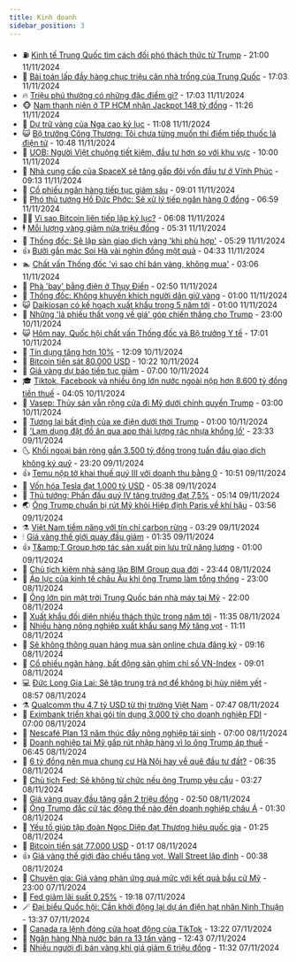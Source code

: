 ```yaml
---
title: Kinh doanh
sidebar_position: 3
---
```


<!-- vnexpress-kinh-doanh:START -->
- ⛽️ [Kinh tế Trung Quốc tìm cách đối phó thách thức từ Trump](https://vnexpress.net/kinh-te-trung-quoc-tim-cach-doi-pho-thach-thuc-tu-trump-4814657.html) - 21:00 11/11/2024
- 🐲 [Bài toán lấp đầy hàng chục triệu căn nhà trống của Trung Quốc](https://vnexpress.net/bai-toan-lap-day-hang-chuc-trieu-can-nha-trong-cua-trung-quoc-4812427.html) - 17:03 11/11/2024
- 🔥 [Triệu phú thường có những đặc điểm gì?](https://vnexpress.net/trieu-phu-thuong-co-nhung-dac-diem-gi-4809941.html) - 17:03 11/11/2024
- 🐵 [Nam thanh niên ở TP HCM nhận Jackpot 148 tỷ đồng](https://vnexpress.net/nam-thanh-nien-o-tp-hcm-nhan-jackpot-148-ty-dong-4814845.html) - 11:26 11/11/2024
- 🦅 [Dự trữ vàng của Nga cao kỷ lục](https://vnexpress.net/du-tru-vang-cua-nga-cao-ky-luc-4814790.html) - 11:08 11/11/2024
- 😺 [Bộ trưởng Công Thương: Tôi chưa từng muốn thí điểm tiếp thuốc lá điện tử](https://vnexpress.net/bo-truong-cong-thuong-toi-chua-tung-muon-thi-diem-tiep-thuoc-la-dien-tu-4814835.html) - 10:48 11/11/2024
- 🤩 [UOB: Người Việt chuộng tiết kiệm, đầu tư hơn so với khu vực](https://vnexpress.net/uob-nguoi-viet-chuong-tiet-kiem-dau-tu-hon-so-voi-khu-vuc-4813863.html) - 10:00 11/11/2024
- 🌮 [Nhà cung cấp của SpaceX sẽ tăng gấp đôi vốn đầu tư ở Vĩnh Phúc](https://vnexpress.net/nha-cung-cap-cua-spacex-se-tang-gap-doi-von-dau-tu-o-vinh-phuc-4814797.html) - 09:13 11/11/2024
- 🧰 [Cổ phiếu ngân hàng tiếp tục giảm sâu](https://vnexpress.net/chung-khoan-hom-nay-11-11-co-phieu-ngan-hang-tiep-tuc-chiet-khau-4814765.html) - 09:01 11/11/2024
- 🤔 [Phó thủ tướng Hồ Đức Phớc: Sẽ xử lý tiếp ngân hàng 0 đồng](https://vnexpress.net/chat-van-thong-doc-chieu-11-11-4814678-tong-thuat.html) - 06:59 11/11/2024
- 🧑‍💻 [Vì sao Bitcoin liên tiếp lập kỷ lục?](https://vnexpress.net/gia-bitcoin-hom-nay-11-11-vi-sao-bitcoin-lap-ky-luc-lien-tuc-4814629.html) - 06:08 11/11/2024
- 🕴 [Mỗi lượng vàng giảm nửa triệu đồng](https://vnexpress.net/moi-luong-vang-giam-vai-tram-ngan-dong-4814619.html) - 05:31 11/11/2024
- 🦩 [Thống đốc: Sẽ lập sàn giao dịch vàng &#39;khi phù hợp&#39;](https://vnexpress.net/thong-doc-se-lap-san-giao-dich-vang-khi-phu-hop-4814599.html) - 05:29 11/11/2024
- 👍 [Bưởi gắn mác Soi Hà vài nghìn đồng một quả](https://vnexpress.net/buoi-gan-mac-soi-ha-vai-nghin-dong-mot-qua-4812944.html) - 04:33 11/11/2024
- 🏊 [Chất vấn Thống đốc &#39;vì sao chỉ bán vàng, không mua&#39;](https://vnexpress.net/chat-van-thong-doc-vi-sao-chi-ban-vang-khong-mua-4814542.html) - 03:06 11/11/2024
- 🤡 [Phà &#39;bay&#39; bằng điện ở Thụy Điển](https://vnexpress.net/pha-bay-bang-dien-o-thuy-dien-4813902.html) - 02:50 11/11/2024
- 👀 [Thống đốc: Không khuyến khích người dân giữ vàng](https://vnexpress.net/phien-chat-van-thong-doc-ngan-hang-nha-nuoc-nguyen-thi-hong-sang-11-11-4814390-tong-thuat.html) - 01:00 11/11/2024
- 😺 [Daikiosan có kế hoạch xuất khẩu trong 5 năm tới](https://vnexpress.net/daikiosan-co-ke-hoach-xuat-khau-trong-5-nam-toi-4809885.html) - 01:00 11/11/2024
- 🦣 [Những &#39;lá phiếu thất vọng về giá&#39; góp chiến thắng cho Trump](https://vnexpress.net/nhung-la-phieu-that-vong-ve-gia-gop-chien-thang-cho-trump-4814308.html) - 23:00 10/11/2024
- 😺 [Hôm nay, Quốc hội chất vấn Thống đốc và Bộ trưởng Y tế](https://vnexpress.net/hom-nay-quoc-hoi-chat-van-thong-doc-va-bo-truong-y-te-4814389.html) - 17:01 10/11/2024
- 💼 [Tín dụng tăng hơn 10%](https://vnexpress.net/tin-dung-tang-hon-10-4814385.html) - 12:09 10/11/2024
- 🤗 [Bitcoin tiến sát 80.000 USD](https://vnexpress.net/bitcoin-tien-sat-80-000-usd-4814367.html) - 10:22 10/11/2024
- 👀 [Giá vàng dự báo tiếp tục giảm](https://vnexpress.net/gia-vang-du-bao-tiep-tuc-giam-4814292.html) - 07:00 10/11/2024
- 🎓 [Tiktok, Facebook và nhiều ông lớn nước ngoài nộp hơn 8.600 tỷ đồng tiền thuế](https://vnexpress.net/tiktok-facebook-va-nhieu-ong-lon-nuoc-ngoai-nop-hon-8-600-ty-dong-tien-thue-4814285.html) - 04:05 10/11/2024
- 🗽 [Vasep: Thủy sản vẫn rộng cửa đi Mỹ dưới chính quyền Trump](https://vnexpress.net/vasep-thuy-san-van-rong-cua-di-my-duoi-chinh-quyen-trump-4814215.html) - 03:00 10/11/2024
- 🚀 [Tương lai bất định của xe điện dưới thời Trump](https://vnexpress.net/tuong-lai-bat-dinh-cua-xe-dien-duoi-thoi-trump-4814201.html) - 01:00 10/11/2024
- 🤗 [&#39;Lạm dụng đặt đồ ăn qua app thải lượng rác nhựa khổng lồ&#39;](https://vnexpress.net/lam-dung-dat-do-an-qua-app-thai-luong-rac-nhua-khong-lo-4814164.html) - 23:33 09/11/2024
- 🌜 [Khối ngoại bán ròng gần 3.500 tỷ đồng trong tuần đầu giao dịch không ký quỹ](https://vnexpress.net/khoi-ngoai-ban-rong-gan-3-500-ty-dong-trong-tuan-dau-giao-dich-khong-ky-quy-4814061.html) - 23:20 09/11/2024
- 👍 [Temu nộp tờ khai thuế quý III với doanh thu bằng 0](https://vnexpress.net/temu-nop-to-khai-thue-quy-iii-voi-doanh-thu-bang-0-4814157.html) - 10:51 09/11/2024
- 🤖 [Vốn hóa Tesla đạt 1.000 tỷ USD](https://vnexpress.net/von-hoa-tesla-dat-1-000-ty-usd-4814069.html) - 05:38 09/11/2024
- 🫣 [Thủ tướng: Phấn đấu quý IV tăng trưởng đạt 7,5%](https://vnexpress.net/thu-tuong-phan-dau-quy-iv-tang-truong-dat-7-5-4814068.html) - 05:14 09/11/2024
- 🌏 [Ông Trump chuẩn bị rút Mỹ khỏi Hiệp định Paris về khí hậu](https://vnexpress.net/ong-trump-chuan-bi-rut-my-khoi-hiep-dinh-paris-ve-khi-hau-4814036.html) - 03:56 09/11/2024
- ⚗️ [Việt Nam tiềm năng với tín chỉ carbon rừng](https://vnexpress.net/viet-nam-tiem-nang-voi-tin-chi-carbon-rung-4814015.html) - 03:29 09/11/2024
- 🕯 [Giá vàng thế giới quay đầu giảm](https://vnexpress.net/gia-vang-the-gioi-quay-dau-giam-4813970.html) - 01:35 09/11/2024
- 👍 [T&amp;amp;T Group hợp tác sản xuất pin lưu trữ năng lượng](https://vnexpress.net/t-t-group-hop-tac-san-xuat-pin-luu-tru-nang-luong-4813858.html) - 01:00 09/11/2024
- 🤠 [Chủ tịch kiêm nhà sáng lập BIM Group qua đời](https://vnexpress.net/chu-tich-kiem-nha-sang-lap-bim-group-qua-doi-4813678.html) - 23:44 08/11/2024
- 🌊 [Áp lực của kinh tế châu Âu khi ông Trump làm tổng thống](https://vnexpress.net/ap-luc-cua-kinh-te-chau-au-khi-ong-trump-lam-tong-thong-4813781.html) - 23:00 08/11/2024
- 🌈 [Ông lớn pin mặt trời Trung Quốc bán nhà máy tại Mỹ](https://vnexpress.net/ong-lon-pin-mat-troi-trung-quoc-ban-nha-may-tai-my-4813780.html) - 22:00 08/11/2024
- 🥳 [Xuất khẩu đối diện nhiều thách thức trong năm tới](https://vnexpress.net/xuat-khau-co-the-chiu-ap-luc-trong-2025-4813707.html) - 11:35 08/11/2024
- 🐻 [Nhiều hàng nông nghiệp xuất khẩu sang Mỹ tăng vọt](https://vnexpress.net/nhieu-hang-nong-nghiep-xuat-khau-sang-my-tang-vot-4813754.html) - 11:11 08/11/2024
- 💫 [Sẽ không thông quan hàng mua sàn online chưa đăng ký](https://vnexpress.net/se-khong-thong-quan-hang-mua-san-online-chua-dang-ky-4813705.html) - 09:16 08/11/2024
- 🤩 [Cổ phiếu ngân hàng, bất động sản ghìm chỉ số VN-Index](https://vnexpress.net/chung-khoan-hom-nay-8-11-co-phieu-ngan-hang-bat-dong-san-thanh-ganh-nang-4813796.html) - 09:01 08/11/2024
- 💻 [Đức Long Gia Lai: Sẽ tập trung trả nợ để không bị hủy niêm yết](https://vnexpress.net/duc-long-gia-lai-se-tap-trung-tra-no-de-khong-bi-huy-niem-yet-4813731.html) - 08:57 08/11/2024
- ⚗️ [Qualcomm thu 4,7 tỷ USD từ thị trường Việt Nam](https://vnexpress.net/qualcomm-thu-4-7-ty-usd-tu-thi-truong-viet-nam-4813580.html) - 07:47 08/11/2024
- 🌈 [Eximbank triển khai gói tín dụng 3.000 tỷ cho doanh nghiệp FDI](https://vnexpress.net/eximbank-trien-khai-goi-tin-dung-3-000-ty-cho-doanh-nghiep-fdi-4813720.html) - 07:00 08/11/2024
- 🌝 [Nescafé Plan 13 năm thúc đẩy nông nghiệp tái sinh](https://vnexpress.net/nescafe-plan-13-nam-thuc-day-nong-nghiep-tai-sinh-4809359.html) - 07:00 08/11/2024
- 🥸 [Doanh nghiệp tại Mỹ gấp rút nhập hàng vì lo ông Trump áp thuế](https://vnexpress.net/doanh-nghiep-tai-my-gap-rut-nhap-hang-vi-lo-ong-trump-ap-thue-4813531.html) - 06:45 08/11/2024
- 🦆 [6 tỷ đồng nên mua chung cư Hà Nội hay về quê đầu tư đất?](https://vnexpress.net/6-ty-dong-nen-mua-chung-cu-ha-noi-hay-ve-que-dau-tu-dat-4812541.html) - 06:35 08/11/2024
- 🌋 [Chủ tịch Fed: Sẽ không từ chức nếu ông Trump yêu cầu](https://vnexpress.net/chu-tich-fed-se-khong-tu-chuc-neu-ong-trump-yeu-cau-4813510.html) - 03:27 08/11/2024
- 🦍 [Giá vàng quay đầu tăng gần 2 triệu đồng](https://vnexpress.net/gia-vang-mieng-va-nhan-tron-dao-chieu-tang-4813573.html) - 02:50 08/11/2024
- 🤔 [Ông Trump đắc cử tác động thế nào đến doanh nghiệp châu Á](https://vnexpress.net/ong-trump-dac-cu-tac-dong-the-nao-den-doanh-nghiep-chau-a-4813401.html) - 01:30 08/11/2024
- 🧰 [Yếu tố giúp tập đoàn Ngọc Diệp đạt Thương hiệu quốc gia](https://vnexpress.net/yeu-to-giup-tap-doan-ngoc-diep-dat-thuong-hieu-quoc-gia-4813540.html) - 01:25 08/11/2024
- 🌝 [Bitcoin tiến sát 77.000 USD](https://vnexpress.net/bitcoin-tien-sat-77-000-usd-4813528.html) - 01:17 08/11/2024
- 👍 [Giá vàng thế giới đảo chiều tăng vọt, Wall Street lập đỉnh](https://vnexpress.net/gia-vang-the-gioi-dao-chieu-tang-vot-wall-street-lap-dinh-4813509.html) - 00:38 08/11/2024
- 🗽 [Chuyên gia: Giá vàng phản ứng quá mức với kết quả bầu cử Mỹ](https://vnexpress.net/chuyen-gia-gia-vang-phan-ung-qua-muc-voi-ket-qua-bau-cu-my-4813487.html) - 23:00 07/11/2024
- 🐎 [Fed giảm lãi suất 0,25%](https://vnexpress.net/fed-giam-lai-suat-0-25-4813493.html) - 19:18 07/11/2024
- 🪄 [Đại biểu Quốc hội: Cần khởi động lại dự án điện hạt nhân Ninh Thuận](https://vnexpress.net/dai-bieu-quoc-hoi-can-khoi-dong-lai-du-an-dien-hat-nhan-ninh-thuan-4813432.html) - 13:37 07/11/2024
- 🎊 [Canada ra lệnh đóng cửa hoạt động của TikTok](https://vnexpress.net/canada-ra-lenh-dong-cua-hoat-dong-cua-tiktok-4813377.html) - 13:22 07/11/2024
- 🗽 [Ngân hàng Nhà nước bán ra 13 tấn vàng](https://vnexpress.net/ngan-hang-nha-nuoc-ban-13-tan-vang-trong-nua-nam-4813451.html) - 12:43 07/11/2024
- 🦩 [Nhiều người đi bán vàng khi giá giảm 6 triệu đồng](https://vnexpress.net/nhieu-nguoi-dan-do-di-ban-vang-4813420.html) - 11:32 07/11/2024<!-- vnexpress-kinh-doanh:END -->
